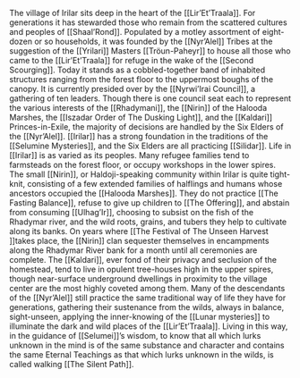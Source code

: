 The village of Irilar sits deep in the heart of the [[Lir’Et’Traala]].  For generations it has stewarded those who remain from the scattered cultures and peoples of [[Shaal’Rond]]. Populated by a motley assortment of eight-dozen or so households, it was founded by the [[Nyr’Alel]] Tribes at the suggestion of the [[Yrilari]] Masters [[Tröun-Paheyr]] to house all those who came to the [[Lir’Et’Traala]] for refuge in the wake of the [[Second Scourging]]. Today it stands as a cobbled-together band of inhabited structures ranging from the forest floor to the uppermost boughs of the canopy. It is currently presided over by the [[Nyrwi’Irai Council]], a gathering of ten leaders. Though there is one council seat each to represent the various interests of the [[Rhadymani]], the [[Nirin]] of the Halooda Marshes, the [[Iszadar Order of The Dusking Light]], and the [[Kaldari]] Princes-in-Exile, the majority of decisions are handled by the Six Elders of the [[Nyr’Alel]]. [[Irilar]] has a strong foundation in the traditions of the [[Selumine Mysteries]], and the Six Elders are all practicing [[Silidar]]. Life in [[Irilar]] is as varied as its peoples. Many refugee families tend to farmsteads on the forest floor, or occupy workshops in the lower spires. The small [[Nirin]], or Haldoji-speaking community within Irilar is quite tight-knit, consisting of a few extended families of halflings and humans whose ancestors occupied the [[Halooda Marshes]]. They do not practice [[The Fasting Balance]], refuse to give up children to [[The Offering]], and abstain from consuming [[Ulhag’Ir]], choosing to subsist on the fish of the Rhadymar river, and the wild roots, grains, and tubers they help to cultivate along its banks. On years where [[The Festival of The Unseen Harvest ]]takes place, the [[Nirin]] clan sequester themselves in encampments along the Rhadymar River bank for a month until all ceremonies are complete. The [[Kaldari]], ever fond of their privacy and seclusion of the homestead, tend to live in opulent tree-houses high in the upper spires, though near-surface underground dwellings in proximity to the village center are the most highly coveted among them. Many of the descendants of the [[Nyr’Alel]] still practice the same traditional way of life they have for generations, gathering their sustenance from the wilds, always in balance, sight-unseen, applying the inner-knowing of the [[Lunar mysteries]] to illuminate the dark and wild places of the [[Lir’Et’Traala]]. Living in this way, in the guidance of [[Selumei]]’s wisdom, to know that all which lurks unknown in the mind is of the same substance and character and contains the same Eternal Teachings as that which lurks unknown in the wilds, is called walking [[The Silent Path]].